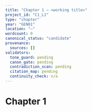 ```yaml
---
title: "Chapter 1 — <working title>"
project_id: "C1_L1"
type: "chapter"
year: "GEN01"
location: "—"
wordcount: 0
canonical_status: "candidate"
provenance:
  sources: []
validators:
  tone_guard: pending
  canon_gate: pending
  contradiction_scan: pending
  citation_map: pending
  continuity_check: n/a
---
```


# Chapter 1
